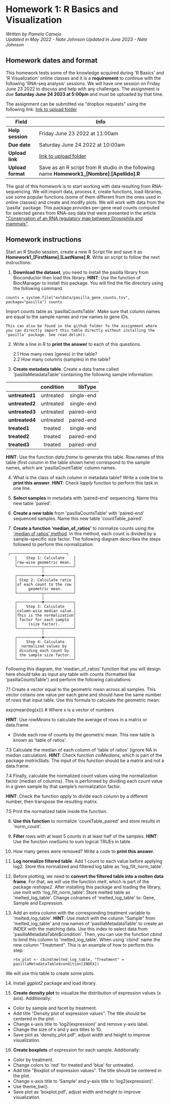 # Homework 1: R Basics and Visualization

*Written by Pamela Camejo*  
*Updated in May 2022 - Nate Johnson*
*Updated in June 2023 - Nate Johnson*

## Homework dates and format

This homework tests some of the knowledge acquired during 'R Basics' and 'R Visualization' online classes and it is a **requirement** to continue with the following 'RNA-seq analysis' sessions. We will have one session on Friday June 23 2022 to discuss and help with any challenges. The assignment is due **Saturday June 24 2023 at 5:00pm** and must be uploaded by that time. 
 
The assignment can be submitted via "dropbox requests" using the following link:  [link to upload folder](https://www.dropbox.com/request/ksKczHquA6ZIJgCOfADQ) 

| Field | Info |
| ------- | ---- |
| **Help session** | Friday June 23 2022 at 11:00am |
| **Due date** | Saturday June 24 2022 at 10:00am |
| **Upload link** | [link to upload folder](https://www.dropbox.com/request/dgFJl6uRYQDt9v9qx6ox) |
| **Upload format** | Save as an R script from R studio in the following name **Homework1_[Nombre].[Apellido].R** |

The goal of this homework is to start working with data resulting from RNA-sequencing. We will import data, process it, create functions, load libraries, use some popular functions (some of them different from the ones used in online classes) and create and modify plots. We will work with data from the 'pasilla' package. This package provides per-gene read counts computed for selected genes from RNA-seq data that were presented in the article ["Conservation of an RNA regulatory map between Drosophila and mammals"](https://www.ncbi.nlm.nih.gov/pubmed/20921232). 

## Homework instructions

Start an R Studio session, create a new R Script file and save it as **Homework1_[FirstName].[LastName].R**. Write an script to follow the next instructions:

1. **Download the dataset**, you need to install the pasilla library from Bioconductor then load this library. **HINT**: Use the function of BiocManager to install this package. You will find the file directory using the following command. 

`
counts = system.file("extdata/pasilla_gene_counts.tsv", package="pasilla")
counts
`

Import counts table as 'pasillaCountsTable'. Make sure that column names are equal to the sample names and row names to gene IDs.

`This can also be found in the github folder fo the assignment where you can directly import this table directly without installing the 'pasilla' package. See read.delim().
`

2. Write a line in R to **print the answer** to each of this questions.

	2.1 How many rows (genes) in the table?  
	2.2 How many columns (samples) in the table? 

3. **Create metadata table**. Create a data frame called 'pasillaMetadataTable' containing the following sample information:

<center> 
        
| | condition   | libType |
|:-|:--------------:|-------------:|
| **untreated1** |  untreated  | single-end  |
| **untreated2** |  untreated  | single-end  |
| **untreated3** |  untreated  | paired-end  |
| **untreated4** |  untreated  | paired-end  |
| **treated1** |  treated  | single-end  |
| **treated2** |  treated  | paired-end  |
| **treated3** |  treated  | paired-end  |

 </center>

**HINT**: Use the function *data.frame* to generate this table. Row.names of this table (first column in the table shown here) correspond to the sample names, which are 'pasillaCountTable' column names.

4. What is the class of each column in metadata table? Write a code line to **print this answer**. **HINT**: Check *lapply* function to perform this task in one line.

5. **Select samples** in metadata with 'paired-end' sequencing. Name this new table 'paired'.

6. **Create a new table** from 'pasillaCountsTable' with 'paired-end' sequenced samples. Name this new table 'countTable_paired'.

7. **Create a function 'median_of_ratios'** to normalize counts using the ['median of ratios' method](https://hbctraining.github.io/DGE_workshop/lessons/02_DGE_count_normalization.html). In this method, each count is divided by a sample-specific size factor. The following diagram describes the steps followed to perform this normalization:

<pre><code>	┌─────────────────────────┐
	│    Step 1: Calculate    │
	│row-wise geometric mean. │
	└───────────┬─────────────┘
	            │              
	┌───────────▼─────────────┐
	│ Step 2: Calculate ratio │
	│of each count to the row │
	│     geometric mean.     │
	└───────────┬─────────────┘
	            │              
	┌───────────▼─────────────┐
	│    Step 3: Calculate    │
	│column-wise median value.│
	│This is the normalization│
	│ factor for each sample  │
	│     (size factor).      │
	└───────────┬─────────────┘
	            │              
	┌───────────▼─────────────┐
	│    Step 4: Calculate    │
	│  normalized values by   │
	│ dividing each count by  │
	│ the sample size factor. │
	└─────────────────────────┘</code></pre>

Following this diagram, the 'median_of_ratios' function that you will design here should take as input any table with counts (formatted like 'pasillaCountsTable') and perform the following calculations:

7.1 Create a vector equal to the geometric mean across all samples. This vector cotains one value per each gene and should have the same number of rows that input table. Use this formula to calculate the geometric mean: 


exp(mean(log(x)))   # Where x is a vector of numbers  
 
  **HINT**: Use *rowMeans* to calculate the average of rows in a matrix or data.frame.  

  * Divide each row of counts by the geometric mean. This new table is known as 'table of ratios'. 
 
7.3 Calculate the median of each column of 'table of ratios' (ignore NA in median calculation). **HINT**: Check function *colMedians*, which is part of the package *matrixStats*. The input of this function should be a matrix and not a data.frame. 
  
7.4 Finally, calculate the normalized count values using the normalization factor (median of columns). This is performed by dividing each count value in a given sample by that sample’s normalization factor.   

  **HINT**: Check the function *apply* to divide each column by a different number, then transpose the resulting matrix. 
  
7.5 Print the normalized table inside the function. 

8. **Use this function** to normalize 'countTable_paired' and store results in 'norm_count'.

9. **Filter** rows with at least 5 counts in at least half of the samples. **HINT**: Use the function *rowSums* to sum logical TRUEs in table.

10. How many genes were removed? Write a code to **print this answer**.

11. **Log normalize filtered table**. Add 1 count to each value before applying log2. Store this normalized and filtered log table as 'log_filt_norm_table'.

12. Before plotting, we need to **convert the filtered table into a molten data frame**. For that, we will use the function *melt*, which is part of the package *reshape2*. After installing this package and loading the library, use *melt* with 'log_filt_norm_table'. Store melted table as 'melted_log_table'. Change colnames of 'melted_log_table' to: Gene, Sample and Expression.

13. Add an extra column with the corresponding treatment variable to 'melted_log_table'. **HINT**: Use *match* with the column "Sample" from 'melted_log_table' and row.names of 'pasillaMetadataTable' to create an INDEX with the matching data. Use this index to select data from 'pasillaMetadataTable$condition'. Then, you can use the function *cbind* to bind this column to 'melted_log_table'. When using 'cbind' name the new column "Treatment". This is an example of how to perform this step:

        >to_plot <- cbind(melted_log_table, "Treatment" = pasillaMetadataTable$condition[INDEX])
 
We will use this table to create some plots.

14. Install *ggplot2* package and load library.

15. **Create density plot** to visualize the distribution of expression values (x axis). Additionally:
* Color by sample and facet by treatment.
* Add title "Density plot of expression values". The title should be centered in the plot.
* Change x-axis title to 'log2(expression)' and remove y-axis label.
* Change the size of x and y axis titles to 10.
* Save plot as 'density_plot.pdf', adjust width and height to improve visualization.

16. **Create boxplots** of expression for each sample. Additionally:
* Color by treatment.
* Change colors to 'red' for treated and 'blue' for untreated.
* Add title "Boxplot of expression values". The title should be centered in the plot.
* Change x-axis title to 'Sample' and y-axis title to 'log2(expression)'.
* Use theme_bw().
* Save plot as 'boxplot.pdf', adjust width and height to improve visualization.
